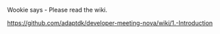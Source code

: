 Wookie says - Please read the wiki.

https://github.com/adaptdk/developer-meeting-nova/wiki/1.-Introduction

